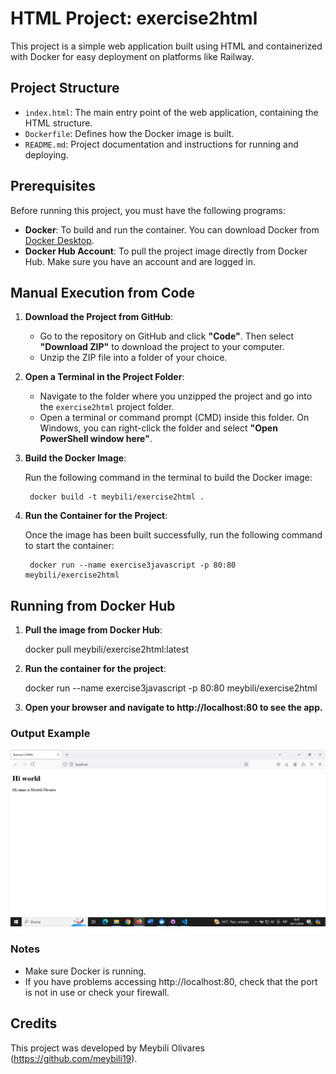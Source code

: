 # HTML Project: exercise2html

This project is a simple web application built using HTML and containerized with Docker for easy deployment on platforms like Railway.

## Project Structure

- `index.html`: The main entry point of the web application, containing the HTML structure.
- `Dockerfile`: Defines how the Docker image is built.
- `README.md`: Project documentation and instructions for running and deploying.


## Prerequisites

Before running this project, you must have the following programs:

- **Docker**: To build and run the container. You can download Docker from [Docker Desktop](https://www.docker.com/products/docker-desktop).
- **Docker Hub Account**: To pull the project image directly from Docker Hub. Make sure you have an account and are logged in.

## Manual Execution from Code

1. **Download the Project from GitHub**:

   - Go to the repository on GitHub and click **"Code"**. Then select **"Download ZIP"** to download the project to your computer.
   - Unzip the ZIP file into a folder of your choice.

2. **Open a Terminal in the Project Folder**:

   - Navigate to the folder where you unzipped the project and go into the `exercise2html` project folder.
   - Open a terminal or command prompt (CMD) inside this folder. On Windows, you can right-click the folder and select **"Open PowerShell window here"**.

3. **Build the Docker Image**:

    Run the following command in the terminal to build the Docker image:
  
        docker build -t meybili/exercise2html .

4. **Run the Container for the Project**:

    Once the image has been built successfully, run the following command to start the container:
    
        docker run --name exercise3javascript -p 80:80 meybili/exercise2html

## Running from Docker Hub

1. **Pull the image from Docker Hub**:

    docker pull meybili/exercise2html:latest

2. **Run the container for the project**:

    docker run --name exercise3javascript -p 80:80 meybili/exercise2html


3. **Open your browser and navigate to http://localhost:80 to see the app.**

### Output Example

![alt text](image.png)

### Notes

- Make sure Docker is running.
- If you have problems accessing http://localhost:80, check that the port is not in use or check your firewall.

## Credits

This project was developed by Meybili Olivares (https://github.com/meybili19).
